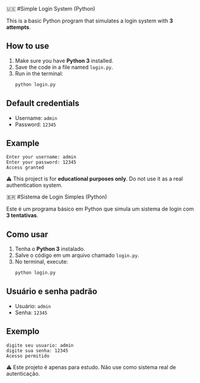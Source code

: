 🇺🇸 #Simple Login System (Python)

This is a basic Python program that simulates a login system with **3 attempts**.

## How to use
1. Make sure you have **Python 3** installed.
2. Save the code in a file named `login.py`.
3. Run in the terminal:
   ```bash
   python login.py
   ```

## Default credentials
- Username: `admin`  
- Password: `12345`

## Example
```
Enter your username: admin
Enter your password: 12345
Access granted
```

⚠️ This project is for **educational purposes only**. Do not use it as a real authentication system.

🇧🇷 #Sistema de Login Simples (Python)

Este é um programa básico em Python que simula um sistema de login com **3 tentativas**.

## Como usar
1. Tenha o **Python 3** instalado.
2. Salve o código em um arquivo chamado `login.py`.
3. No terminal, execute:
   ```bash
   python login.py
   ```

## Usuário e senha padrão
- Usuário: `admin`
- Senha: `12345`

## Exemplo
```
digite seu usuario: admin
digite sua senha: 12345
Acesso permitido
```

⚠️ Este projeto é apenas para estudo. Não use como sistema real de autenticação.

